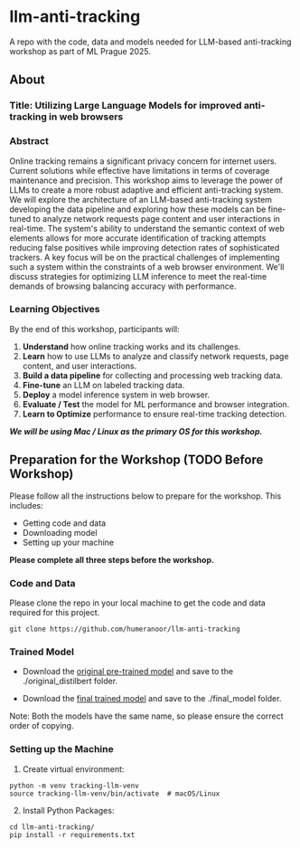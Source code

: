 # llm-anti-tracking
A repo with the code, data and models needed for LLM-based anti-tracking workshop as part of ML Prague 2025. 

## About
### Title: Utilizing Large Language Models for improved anti-tracking in web browsers
### Abstract 
Online tracking remains a significant privacy concern for internet users. Current solutions while effective have limitations in terms of coverage maintenance and precision. This workshop aims to leverage the power of LLMs to create a more robust adaptive and efficient anti-tracking system. We will explore the architecture of an LLM-based anti-tracking system developing the data pipeline and exploring how these models can be fine-tuned to analyze network requests page content and user interactions in real-time. The system's ability to understand the semantic context of web elements allows for more accurate identification of tracking attempts reducing false positives while improving detection rates of sophisticated trackers. A key focus will be on the practical challenges of implementing such a system within the constraints of a web browser environment. We'll discuss strategies for optimizing LLM inference to meet the real-time demands of browsing balancing accuracy with performance.

### Learning Objectives
By the end of this workshop, participants will:
1.	**Understand** how online tracking works and its challenges.
2.	**Learn** how to use LLMs to analyze and classify network requests, page content, and user interactions.
3.	**Build a data pipeline** for collecting and processing web tracking data.
4.	**Fine-tune** an LLM on labeled tracking data.
5.	**Deploy** a model inference system in web browser.
6.	**Evaluate / Test** the model for ML performance and browser integration.
7.	**Learn to Optimize** performance to ensure real-time tracking detection.

_**We will be using Mac / Linux as the primary OS for this workshop.**_

## Preparation for the Workshop (TODO Before Workshop)
Please follow all the instructions below to prepare for the workshop. This includes:
- Getting code and data
- Downloading model
- Setting up your machine

**Please complete all three steps before the workshop.**

### Code and Data
Please clone the repo in your local machine to get the code and data required for this project.
```
git clone https://github.com/humeranoor/llm-anti-tracking
```

### Trained Model
- Download the [original pre-trained model](https://drive.google.com/file/d/1FuDfbfiNawnfvTQJ5MZLdzBh5xGt1Bfq/view?usp=drive_link) and save to the ./original_distilbert folder.

- Download the [final trained model](https://drive.google.com/file/d/1flzzMz2d5JUlrCByjy4bZ20wnpDSiOYw/view?usp=sharing) and save to the ./final_model folder.

Note: Both the models have the same name, so please ensure the correct order of copying.

### Setting up the Machine
1. Create virtual environment:

```
python -m venv tracking-llm-venv
source tracking-llm-venv/bin/activate  # macOS/Linux
```

2. Install Python Packages: 
```
cd llm-anti-tracking/
pip install -r requirements.txt
```
